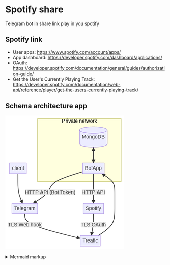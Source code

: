 # Spotify share 
Telegram bot in share link play in you spotify

## Spotify link

- User apps: https://www.spotify.com/account/apps/
- App dashboard: https://developer.spotify.com/dashboard/applications/
- OAuth: https://developer.spotify.com/documentation/general/guides/authorization-guide/
- Get the User's Currently Playing Track: https://developer.spotify.com/documentation/web-api/reference/player/get-the-users-currently-playing-track/

## Schema architecture app 

<!-- generated by mermaid compile action - START -->
![~mermaid diagram 1~](/.resources/README-md-1.png)
<details>
  <summary>Mermaid markup</summary>

```mermaid
flowchart TB
    client[client]
    tg[Telegram] 

    spotify[Spotify]
    
    subgraph pn["Private network"]
    bot[BotApp]
    db[(MongoDB)]
    end
    tr[Treafic]
    
    client --> tg
    tg -- "TLS Web hook" --> tr
    tr --> bot
    db <--> bot

    spotify -- "TLS OAuth" --> tr
    bot -- "HTTP API" --> spotify
    
    bot -- "HTTP API (Bot Token)" --> tg 
```

</details>
<!-- generated by mermaid compile action - END -->
